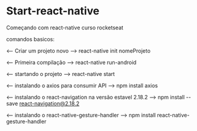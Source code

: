 # Start-react-native
Começando com react-native curso rocketseat

comandos basicos:

<-- Criar um projeto novo -->
react-native init nomeProjeto

<-- Primeira compilação -->
react-native run-android

<-- startando o projeto -->
react-native start

<--  instalando o axios para consumir API -->
npm install axios

<--  instalando o react-navigation na versão estavel 2.18.2 -->
npm install --save react-navigation@2.18.2

<--  instalando o react-native-gesture-handler -->
npm install react-native-gesture-handler


